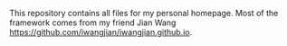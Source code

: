 This repository contains all files for my personal homepage. Most of the framework comes from my friend Jian Wang https://github.com/iwangjian/iwangjian.github.io. 
